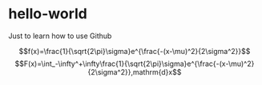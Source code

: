 # hello-world
Just to learn how to use Github

$$f(x)=\frac{1}{\sqrt{2\pi}\sigma}e^{\frac{-(x-\mu)^2}{2\sigma^2}}$$
$$F(x)=\int_-\infty^+\infty\frac{1}{\sqrt{2\pi}\sigma}e^{\frac{-(x-\mu)^2}{2\sigma^2}},mathrm{d}x$$

